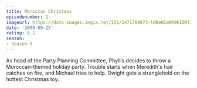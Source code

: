 ```yaml
---
title: Moroccan Christmas
episodenumber: 1
imageurl: https://dato-images.imgix.net/151/1471789073-lNNeH1mWK9KIORf3CAOfxJPCey5.jpg?ixlib=rb-1.1.0&ch=DPR%2CWidth&auto=compress%2Cformat
date: '2008-09-25'
rating: 8.2
season:
- Season 5
---
```


As head of the Party Planning Committee, Phyllis decides to throw a Moroccan-themed holiday party. Trouble starts when Meredith's hair catches on fire, and Michael tries to help. Dwight gets a stranglehold on the hottest Christmas toy.